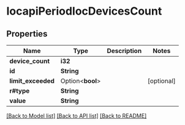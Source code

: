 # IocapiPeriodIocDevicesCount

## Properties

Name | Type | Description | Notes
------------ | ------------- | ------------- | -------------
**device_count** | **i32** |  |
**id** | **String** |  |
**limit_exceeded** | Option<**bool**> |  | [optional]
**r#type** | **String** |  |
**value** | **String** |  |

[[Back to Model list]](./README.md#documentation-for-models) [[Back to API list]](./README.md#documentation-for-api-endpoints) [[Back to README]](../README.md)
